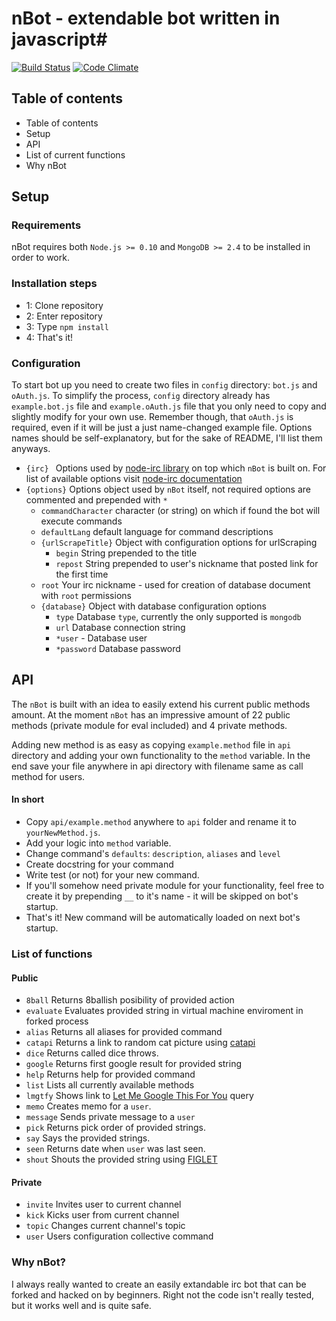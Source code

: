 # nBot - extendable bot written in javascript#

[![Build Status](https://drone.io/github.com/Palid/nBot/status.png)](https://drone.io/github.com/Palid/nBot/latest) [![Code Climate](https://codeclimate.com/github/Palid/nBot.png)](https://codeclimate.com/github/Palid/nBot)

## Table of contents

-   Table of contents
-   Setup
-   API
-   List of current functions
-   Why nBot

## Setup

### Requirements

nBot requires both `Node.js >= 0.10` and `MongoDB >= 2.4` to be installed in order to work.

### Installation steps

-   1: Clone repository
-   2: Enter repository
-   3: Type `npm install`
-   4: That's it!

### Configuration

To start bot up you need to create two files in `config` directory: `bot.js` and `oAuth.js`. To simplify the process, `config` directory already has `example.bot.js` file and `example.oAuth.js` file that you only need to copy and slightly modify for your own use. Remember though, that `oAuth.js` is required, even if it will be just a just name-changed example file. Options names should be self-explanatory, but for the sake of README, I'll list them anyways.

-   `{irc} ` Options used by [node-irc library](https://github.com/williamwicks/nodeirc) on top which `nBot` is built on. For list of available options visit [node-irc documentation](http://node-irc.readthedocs.org/en/latest/API.html)
-   `{options}` Options object used by `nBot` itself, not required options are commented and prepended with `*`
    -   `commandCharacter` character (or string) on which if found the bot will execute commands
    -   `defaultLang` default language for command descriptions
    -   `{urlScrapeTitle}` Object with configuration options for urlScraping
        -   `begin` String prepended to the title
        -   `repost` String prepended to user's nickname that posted link for the first time
    -   `root` Your irc nickname - used for creation of database document with `root` permissions
    -   `{database}` Object with database configuration options
        -   `type` Database `type`, currently the only supported is `mongodb`
        -   `url` Database connection string
        -   `*user` - Database user
        -   `*password` Database password

## API

The `nBot` is built with an idea to easily extend his current public methods amount. At the moment `nBot` has an impressive amount of 22 public methods (private module for eval included) and 4 private methods.

Adding new method is as easy as copying `example.method` file in `api` directory and adding your own functionality to the `method` variable. In the end save your file anywhere in api directory with filename same as call method for users.

#### In short

-   Copy `api/example.method` anywhere to `api` folder and rename it to `yourNewMethod.js`.
-   Add your logic into `method` variable.
-   Change command's `defaults`: `description`, `aliases` and `level`
-   Create docstring for your command
-   Write test (or not) for your new command.
-   If you'll somehow need private module for your functionality, feel free to create it by prepending `__` to it's name - it will be skipped on bot's startup.
-   That's it! New command will be automatically loaded on next bot's startup.

### List of functions

#### Public

-   `8ball` Returns 8ballish posibility of provided action
-   `evaluate` Evaluates provided string in virtual machine enviroment in forked process
-   `alias` Returns all aliases for provided command
-   `catapi` Returns a link to random cat picture using [catapi](http://thecatapi.com/)
-   `dice` Returns called dice throws.
-   `google` Returns first google result for provided string
-   `help` Returns help for provided command
-   `list` Lists all currently available methods
-   `lmgtfy` Shows link to [Let Me Google This For You](http://lmgtfy.com) query
-   `memo` Creates memo for a `user`.
-   `message` Sends private message to a `user`
-   `pick` Returns pick order of provided strings.
-   `say` Says the provided strings.
-   `seen` Returns date when `user` was last seen.
-   `shout` Shouts the provided string using [FIGLET](http://www.figlet.org/)

#### Private

-   `invite` Invites user to current channel
-   `kick` Kicks user from current channel
-   `topic` Changes current channel's topic
-   `user` Users configuration collective command

### Why nBot?

I always really wanted to create an easily extandable irc bot that can be forked and hacked on by beginners. Right not the code isn't really tested, but it works well and is quite safe.
